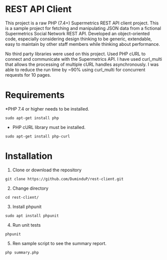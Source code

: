 # REST API Client
This project is a raw PHP (7.4+) Supermetrics REST API client project.
This is a sample project for fetching and manipulating JSON data from a fictional Supermetrics Social Network REST API.
Developed an object-oriented code, especially considering design thinking to be generic, extendable, easy to maintain by
other staff members while thinking about performance.

No third party libraries were used on this project. Used PHP cURL to connect and communicate with the Supermetrics API.
I have used curl_multi that allows the processing of multiple cURL handles asynchronously. I was able to reduce the run time by ~90% using curl_multi for concurrent requests for 10 pages.

# Requirements

 *PHP 7.4 or higher needs to be installed.
  ```
 sudo apt-get install php
 ```
 * PHP cURL library must be installed.
 ```
 sudo apt-get install php-curl
 ```

# Installation

 1. Clone or download the repository
 ```
 git clone https://github.com/DuminduP/rest-client.git
 ```
 2. Change directory
 ```
 cd rest-client/
```
3. Install phpunit
```
sudo apt install phpunit
```
4. Run unit tests
```
phpunit
```
5. Ren sample script to see the summary report.
```
php summary.php
```
